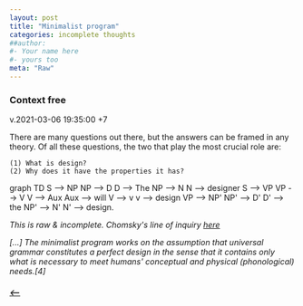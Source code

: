 ```yaml
---
layout: post
title: "Minimalist program"
categories: incomplete thoughts
##author:
#- Your name here
#- yours too
meta: "Raw"
---
```


### Context free 
v.2021-03-06 19:35:00 +7




 There are many questions out there, but the answers can be framed in any theory. Of all these questions, the two that play the most crucial role are:

    (1) What is design?
    (2) Why does it have the properties it has?
    



<html lang="en">
 <head>
  <script src="https://cdnjs.cloudflare.com/ajax/libs/mermaid/8.0.0/mermaid.min.js"></script>
</head>
	 
<body>
 <div class="mermaid">graph TD
 S --> NP
	NP --> D
		D --> The
 	NP --> N
		N --> designer
 S --> VP
	VP --> V
		V --> Aux
			Aux --> will
		V --> v
			v --> design
	VP --> NP'
		NP' --> D'
			D' --> the 
		NP' --> N'
			N' --> design.

</div>
</body>
<script>
var config = {
    startOnLoad:true,
    theme: 'default',
    flowchart:{
            useMaxWidth:false,
            htmlLabels:true
        }
};
mermaid.initialize(config);
window.mermaid.init(undefined, document.querySelectorAll('.language-mermaid'));
</script>

</html>





*This is raw & incomplete. Chomsky's line of inquiry [here](https://mitpress.mit.edu/books/minimalist-program)*


_[...] The minimalist program works on the assumption that universal grammar constitutes a perfect design in the sense that it contains only what is necessary to meet humans' conceptual and physical (phonological) needs.[4]_



##### [⟵](/../../incomplete/index.html)

